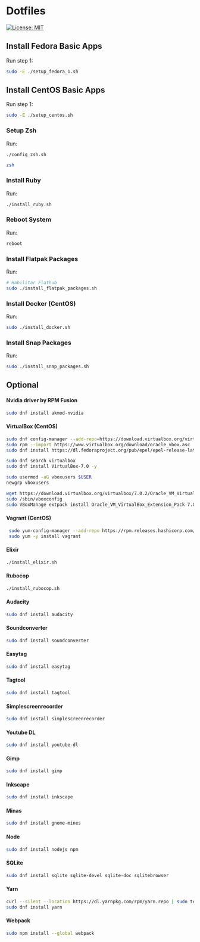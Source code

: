 # Dotfiles

[![License: MIT](https://img.shields.io/badge/License-MIT-blue.svg)](https://opensource.org/licenses/MIT)

## Install Fedora Basic Apps

Run step 1:

```bash
sudo -E ./setup_fedora_1.sh
```

## Install CentOS Basic Apps

Run step 1:

```bash
sudo -E ./setup_centos.sh
```

### Setup Zsh

Run:

```bash
./config_zsh.sh
```

```bash
zsh
```

### Install Ruby

Run:

```bash
./install_ruby.sh
```

### Reboot System

Run:

```bash
reboot
```

### Install Flatpak Packages

Run:

```bash
# Habilitar Flathub
sudo ./install_flatpak_packages.sh
```

### Install Docker (CentOS)

Run:

```bash
sudo ./install_docker.sh
```

### Install Snap Packages

Run:

```bash
sudo ./install_snap_packages.sh
```

## Optional

#### Nvidia driver by RPM Fusion

```bash
sudo dnf install akmod-nvidia
```

#### VirtualBox (CentOS)

```bash
sudo dnf config-manager --add-repo=https://download.virtualbox.org/virtualbox/rpm/el/virtualbox.repo
sudo rpm --import https://www.virtualbox.org/download/oracle_vbox.asc
sudo dnf install https://dl.fedoraproject.org/pub/epel/epel-release-latest-9.noarch.rpm -y

sudo dnf search virtualbox
sudo dnf install VirtualBox-7.0 -y

sudo usermod -aG vboxusers $USER
newgrp vboxusers

wget https://download.virtualbox.org/virtualbox/7.0.2/Oracle_VM_VirtualBox_Extension_Pack-7.0.2.vbox-extpack
sudo /sbin/vboxconfig
sudo VBoxManage extpack install Oracle_VM_VirtualBox_Extension_Pack-7.0.2.vbox-extpack
```

#### Vagrant (CentOS)

```bash
 sudo yum-config-manager --add-repo https://rpm.releases.hashicorp.com/RHEL/hashicorp.repo
 sudo yum -y install vagrant
```

#### Elixir

```bash
./install_elixir.sh
```

#### Rubocop

```bash
./install_rubocop.sh
```

#### Audacity

```bash
sudo dnf install audacity
```

#### Soundconverter

```bash
sudo dnf install soundconverter
```

#### Easytag

```bash
sudo dnf install easytag
```

#### Tagtool

```bash
sudo dnf install tagtool
```

#### Simplescreenrecorder

```bash
sudo dnf install simplescreenrecorder
```

#### Youtube DL

```bash
sudo dnf install youtube-dl
```

#### Gimp

```bash
sudo dnf install gimp
```

#### Inkscape

```bash
sudo dnf install inkscape
```

#### Minas

```bash
sudo dnf install gnome-mines
```

#### Node

```bash
sudo dnf install nodejs npm
```

#### SQLite

```bash
sudo dnf install sqlite sqlite-devel sqlite-doc sqlitebrowser
```

#### Yarn

```bash
curl --silent --location https://dl.yarnpkg.com/rpm/yarn.repo | sudo tee /etc/yum.repos.d/yarn.repo
sudo dnf install yarn
```

#### Webpack

```bash
sudo npm install --global webpack
```
